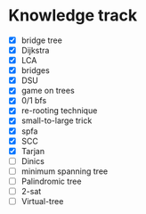 # Knowledge track
- [x] bridge tree
- [x] Dijkstra
- [x] LCA
- [x] bridges
- [x] DSU
- [x] game on trees
- [x] 0/1 bfs
- [x] re-rooting technique
- [x] small-to-large trick
- [x] spfa
- [x] SCC
- [X] Tarjan
- [ ] Dinics
- [ ] minimum spanning tree
- [ ] Palindromic tree
- [ ] 2-sat
- [ ] Virtual-tree 
